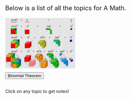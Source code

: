 <html>
<body>

<head>
 <style>
   .intro {
    font-size: 20px;
   }
   .binomial {
    display: inline-block;
   }
  .binomialimg {
    width: 225px;
    border-width: 10px;
    border-color: Black;
    margin-bottom: 10px;
   }
 </style>
</head>

<p class="intro">
 Below is a list of all the topics for A Math.
</p>

<div class="binomial">
 <img class="binomialimg" src="images/iqfyvgbq.png">
 <br/>
 <button onclick="binomial()"> Binomial Theorem </button>
</div>


<p id="notes"> <br> Click on any topic to get notes! </p>

<script>
 function binomial(){
  document.getElementById("notes").innerHTML = "<br> ━━━━━━━━━━━━━━━━━━━━━━━━━━━━━━━━━━━━━━━━━━━━━━━━━━━━━━━━━━━━━━━━━━━━━━━━━━━━━━━━━━━━━━━━━━━━━━━━━━<br><br>  Binomial theorem is a topic about expanding the sum of two monomials raised to a certain power. For example, let us take a look at the sum of two possible numbers a and b, raised to an increasingly higher exponent."
 }
</script>



</body>
</html>
